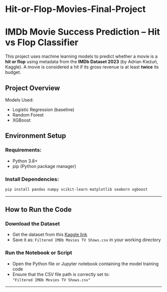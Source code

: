 # Hit-or-Flop-Movies-Final-Project

# IMDb Movie Success Prediction – Hit vs Flop Classifier

This project uses machine learning models to predict whether a movie is a **hit or flop** using metadata from the **IMDb Dataset 2023** (by Adrian Kieżuń, Kaggle). A movie is considered a hit if its gross revenue is at least **twice** its budget.

## Project Overview

Models Used:
- Logistic Regression (baseline)
- Random Forest
- XGBoost

## Environment Setup

### Requirements:
- Python 3.8+
- pip (Python package manager)

### Install Dependencies:

```bash
pip install pandas numpy scikit-learn matplotlib seaborn xgboost
```

---

## How to Run the Code

### Download the Dataset

- Get the dataset from this [Kaggle link](https://www.kaggle.com/datasets/adriankiezu/movie-success-prediction)
- Save it as: `Filtered IMDb Movies TV Shows.csv` in your working directory

### Run the Notebook or Script

- Open the Python file or Jupyter notebook containing the model training code
- Ensure that the CSV file path is correctly set to:  
  `"Filtered IMDb Movies TV Shows.csv"`

---
